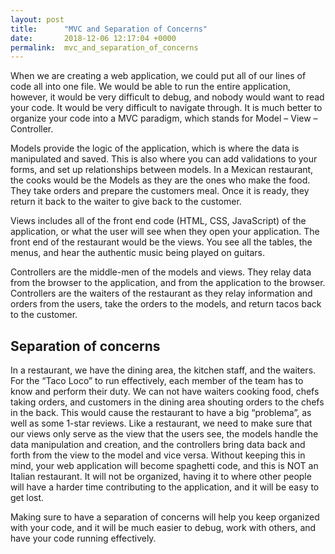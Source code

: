 ```yaml
---
layout: post
title:      "MVC and Separation of Concerns"
date:       2018-12-06 12:17:04 +0000
permalink:  mvc_and_separation_of_concerns
---
```



When we are creating a web application, we could put all of our lines of code all into one file. We would be able to run the entire application, however, it would be very difficult to debug, and nobody would want to read your code. It would be very difficult to navigate through. It is much better to organize your code into a MVC paradigm, which stands for Model – View – Controller.

Models provide the logic of the application, which is where the data is manipulated and saved. This is also where you can add validations to your forms, and set up relationships between models. In a Mexican restaurant, the cooks would be the Models as they are the ones who make the food. They take orders and prepare the customers meal. Once it is ready, they return it back to the waiter to give back to the customer. 

Views includes all of the front end code (HTML, CSS, JavaScript) of the application, or what the user will see when they open your application. The front end of the restaurant would be the views. You see all the tables, the menus, and hear the authentic music being played on guitars.  

Controllers are the middle-men of the models and views. They relay data from the browser to the application, and from the application to the browser. Controllers are the waiters of the restaurant as they relay information and orders from the users, take the orders to the models, and return tacos back to the customer. 

## Separation of concerns

In a restaurant, we have the dining area, the kitchen staff, and the waiters. For the “Taco Loco” to run effectively, each member of the team has to know and perform their duty. We can not have waiters cooking food, chefs taking orders, and customers in the dining area shouting orders to the chefs in the back. This would cause the restaurant to have a big “problema”, as well as some 1-star reviews. Like a restaurant, we need to make sure that our views only serve as the view that the users see, the models handle the data manipulation and creation, and the controllers bring data back and forth from the view to the model and vice versa. Without keeping this in mind, your web application will become spaghetti code, and this is NOT an Italian restaurant. It will not be organized, having it to where other people will have a harder time contributing to the application, and it will be easy to get lost. 

Making sure to have a separation of concerns will help you keep organized with your code, and it will be much easier to debug, work with others, and have your code running effectively. 



